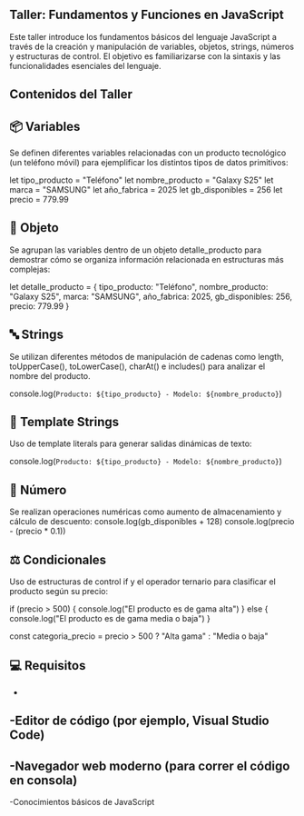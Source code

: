 Taller: Fundamentos y Funciones en JavaScript
-

Este taller introduce los fundamentos básicos del lenguaje JavaScript a través de la creación y manipulación de variables, objetos, strings, números y estructuras de control. El objetivo es familiarizarse con la sintaxis y las funcionalidades esenciales del lenguaje.

Contenidos del Taller
-
📦 Variables
-
Se definen diferentes variables relacionadas con un producto tecnológico (un teléfono móvil) para ejemplificar los distintos tipos de datos primitivos:

let tipo_producto = "Teléfono"
let nombre_producto = "Galaxy S25"
let marca = "SAMSUNG"
let año_fabrica = 2025
let gb_disponibles = 256
let precio = 779.99

🧱 Objeto
-
Se agrupan las variables dentro de un objeto detalle_producto para demostrar cómo se organiza información relacionada en estructuras más complejas:

let detalle_producto = {
  tipo_producto: "Teléfono",
  nombre_producto: "Galaxy S25",
  marca: "SAMSUNG",
  año_fabrica: 2025,
  gb_disponibles: 256,
  precio: 779.99
}

🔤 Strings
-
Se utilizan diferentes métodos de manipulación de cadenas como length, toUpperCase(), toLowerCase(), charAt() e includes() para analizar el nombre del producto.

console.log(`Producto: ${tipo_producto} - Modelo: ${nombre_producto}`)

🧾 Template Strings
-
Uso de template literals para generar salidas dinámicas de texto:

console.log(`Producto: ${tipo_producto} - Modelo: ${nombre_producto}`)

🔢 Número
-

Se realizan operaciones numéricas como aumento de almacenamiento y cálculo de descuento:
console.log(gb_disponibles + 128)
console.log(precio - (precio * 0.1))

⚖️ Condicionales 
-
Uso de estructuras de control if y el operador ternario para clasificar el producto según su precio:

if (precio > 500) {
  console.log("El producto es de gama alta")
} else {
  console.log("El producto es de gama media o baja")
}

const categoria_precio = precio > 500 ? "Alta gama" : "Media o baja"

💻 Requisitos
-
-
-Editor de código (por ejemplo, Visual Studio Code)
-
-Navegador web moderno (para correr el código en consola)
-
-Conocimientos básicos de JavaScript



